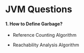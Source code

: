 # JVM Questions

#### 1. How to Define Garbage?

- Reference Counting Algorithm

- Reachability Analysis Algorithm

